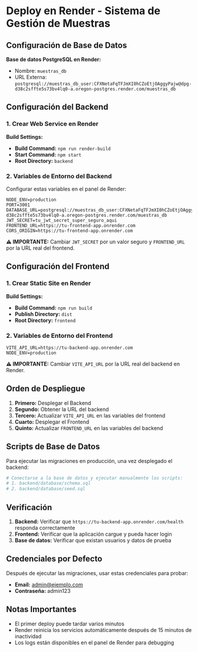 # Deploy en Render - Sistema de Gestión de Muestras

## Configuración de Base de Datos

**Base de datos PostgreSQL en Render:**
- Nombre: `muestras_db`
- URL Externa: `postgresql://muestras_db_user:CFXNetaFqTFJmXI0hCZoEtjOAggyPajw@dpg-d38c2sffte5s73bv4lq0-a.oregon-postgres.render.com/muestras_db`

## Configuración del Backend

### 1. Crear Web Service en Render

**Build Settings:**
- **Build Command:** `npm run render-build`
- **Start Command:** `npm start`
- **Root Directory:** `backend`

### 2. Variables de Entorno del Backend

Configurar estas variables en el panel de Render:

```env
NODE_ENV=production
PORT=3001
DATABASE_URL=postgresql://muestras_db_user:CFXNetaFqTFJmXI0hCZoEtjOAggyPajw@dpg-d38c2sffte5s73bv4lq0-a.oregon-postgres.render.com/muestras_db
JWT_SECRET=tu_jwt_secret_super_seguro_aqui
FRONTEND_URL=https://tu-frontend-app.onrender.com
CORS_ORIGIN=https://tu-frontend-app.onrender.com
```

**⚠️ IMPORTANTE:** Cambiar `JWT_SECRET` por un valor seguro y `FRONTEND_URL` por la URL real del frontend.

## Configuración del Frontend

### 1. Crear Static Site en Render

**Build Settings:**
- **Build Command:** `npm run build`
- **Publish Directory:** `dist`
- **Root Directory:** `frontend`

### 2. Variables de Entorno del Frontend

```env
VITE_API_URL=https://tu-backend-app.onrender.com
NODE_ENV=production
```

**⚠️ IMPORTANTE:** Cambiar `VITE_API_URL` por la URL real del backend en Render.

## Orden de Despliegue

1. **Primero:** Desplegar el Backend
2. **Segundo:** Obtener la URL del backend
3. **Tercero:** Actualizar `VITE_API_URL` en las variables del frontend
4. **Cuarto:** Desplegar el Frontend
5. **Quinto:** Actualizar `FRONTEND_URL` en las variables del backend

## Scripts de Base de Datos

Para ejecutar las migraciones en producción, una vez desplegado el backend:

```bash
# Conectarse a la base de datos y ejecutar manualmente los scripts:
# 1. backend/database/schema.sql
# 2. backend/database/seed.sql
```

## Verificación

1. **Backend:** Verificar que `https://tu-backend-app.onrender.com/health` responda correctamente
2. **Frontend:** Verificar que la aplicación cargue y pueda hacer login
3. **Base de datos:** Verificar que existan usuarios y datos de prueba

## Credenciales por Defecto

Después de ejecutar las migraciones, usar estas credenciales para probar:

- **Email:** admin@ejemplo.com
- **Contraseña:** admin123

## Notas Importantes

- El primer deploy puede tardar varios minutos
- Render reinicia los servicios automáticamente después de 15 minutos de inactividad
- Los logs están disponibles en el panel de Render para debugging